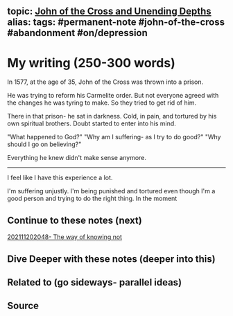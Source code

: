 topic: [John of the Cross and Unending Depths](John%20of%20the%20Cross%20and%20Unending%20Depths)
alias: 
tags: #permanent-note #john-of-the-cross #abandonment #on/depression
---

# My writing (250-300 words)

In 1577, at the age of 35, John of the Cross was thrown into a prison.

He was trying to reform his Carmelite order. But not everyone agreed with the changes he was tyring to make. So they tried to get rid of him.

There in that prison- he sat in darkness. Cold, in pain, and tortured by his own spiritual brothers. Doubt started to enter into his mind.

"What happened to God?"
"Why am I suffering- as I try to do good?"
"Why should I go on believing?"

Everything he knew didn't make sense anymore.

---

I feel like I have this experience a lot.

I'm suffering unjustly. I'm being punished and tortured even though I'm a good person and trying to do the right thing. In the moment 

## Continue to these notes (next)
[202111202048- The way of knowing not](Notes/202111202048-%20The%20way%20of%20knowing%20not.md)
		
## Dive Deeper with these notes (deeper into this)
		
## Related to (go sideways- parallel ideas)
	
## Source